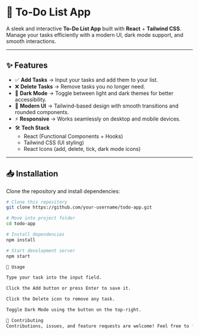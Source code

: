 # 📝 To-Do List App

A sleek and interactive **To-Do List App** built with **React** + **Tailwind CSS**. Manage your tasks efficiently with a modern UI, dark mode support, and smooth interactions.

---

## ✨ Features

- ✅ **Add Tasks** → Input your tasks and add them to your list.  
- ❌ **Delete Tasks** → Remove tasks you no longer need.  
- 🌙 **Dark Mode** → Toggle between light and dark themes for better accessibility.  
- 🎨 **Modern UI** → Tailwind-based design with smooth transitions and rounded components.  
- ⚡ **Responsive** → Works seamlessly on desktop and mobile devices.  
- 🛠️ **Tech Stack**  
  - React (Functional Components + Hooks)  
  - Tailwind CSS (UI styling)  
  - React Icons (add, delete, tick, dark mode icons)

---

## 📥 Installation

Clone the repository and install dependencies:

```bash
# Clone this repository
git clone https://github.com/your-username/todo-app.git

# Move into project folder
cd todo-app

# Install dependencies
npm install

# Start development server
npm start

🚀 Usage

Type your task into the input field.

Click the Add button or press Enter to save it.

Click the Delete icon to remove any task.

Toggle Dark Mode using the button on the top-right.

🤝 Contributing
Contributions, issues, and feature requests are welcome! Feel free to fork the repo and submit a PR.
